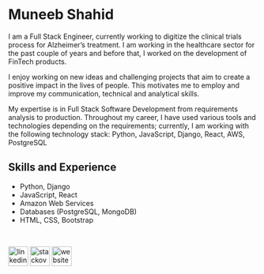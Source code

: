 # Muneeb Shahid

I am a Full Stack Engineer, currently working to digitize the clinical trials process for Alzheimer’s treatment. I am working in the healthcare sector for the past couple of years and before that, I worked on the development of FinTech products.

I enjoy working on new ideas and challenging projects that aim to create a positive impact in the lives of people. This motivates me to employ and improve my communication, technical and analytical skills.

My expertise is in Full Stack Software Development from requirements analysis to production. Throughout my career, I have used various tools and technologies depending on the requirements; currently, I am working with the following technology stack: Python, JavaScript, Django, React, AWS, PostgreSQL

## Skills and Experience
* Python, Django
* JavaScript, React
* Amazon Web Services
* Databases (PostgreSQL, MongoDB)
* HTML, CSS, Bootstrap

<br>

[<img src='https://cdn.jsdelivr.net/npm/simple-icons@3.0.1/icons/linkedin.svg' alt='linkedin' height='40'>](https://www.linkedin.com/in/muneeb-shahid-87b825117/)  [<img src='https://cdn.jsdelivr.net/npm/simple-icons@3.0.1/icons/stackoverflow.svg' alt='stackoverflow' height='40'>](https://stackoverflow.com/users/5891351/muneeb-shahid)  [<img src='https://cdn.jsdelivr.net/npm/simple-icons@3.0.1/icons/icloud.svg' alt='website' height='40'>](https://muneeb-shahid.web.app/#about_me)  

<br>

<!-- ![GitHub stats](https://github-readme-stats.vercel.app/api?username=muneeb706&show_icons=true)   -->

